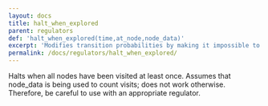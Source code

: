 ```yaml
---
layout: docs
title: halt_when_explored
parent: regulators
def: 'halt_when_explored(time,at_node,node_data)'
excerpt: 'Modifies transition probabilities by making it impossible to transition to any node which has been visited already at least max_visits times; when a node is removed in this way, reports the ID of the removed node.'
permalink: /docs/regulators/halt_when_explored/
---
```

Halts when all nodes have been visited at least once. Assumes that node_data is being used to count visits; does not work otherwise. Therefore, be careful to use with an appropriate regulator.
